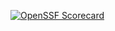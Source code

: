 [![OpenSSF Scorecard](htt‌ps://api.securityscorecards.dev/projects/github.com/drakeaw/Auto-Loan-Calc/badge)](htt‌ps://securityscorecards.dev/viewer/?uri=github.com/drakeaw/Auto-Loan-Calc)

